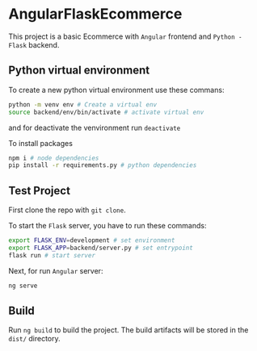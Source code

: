 # AngularFlaskEcommerce

This project is a basic Ecommerce with `Angular` frontend and `Python - Flask` backend.


## Python virtual environment

To create a new python virtual environment use these commans:

```sh
python -m venv env # Create a virtual env
source backend/env/bin/activate # activate virtual env
```

and for deactivate the venvironment run `deactivate`

To install packages
```sh
npm i # node dependencies
pip install -r requirements.py # python dependencies
```

## Test Project

First clone the repo with `git clone`.

To start the `Flask` server, you have to run these commands:
```sh
export FLASK_ENV=development # set environment
export FLASK_APP=backend/server.py # set entrypoint
flask run # start server
```

Next, for run `Angular` server:
```sh
ng serve
```

## Build

Run `ng build` to build the project. The build artifacts will be stored in the `dist/` directory. 

